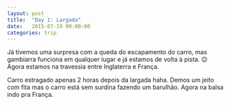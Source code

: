 ```yaml
---
layout: post
title:  "Day 1: Largada"
date:   2015-07-19 00:00:00
categories: trip
---
```

Já tivemos uma surpresa com a queda do escapamento do carro, mas gambiarra funciona em qualquer lugar e já estamos de volta à pista. 😉
Agora estamos na travessia entre Inglaterra e França.

Carro estragado apenas 2 horas depois da largada haha. Demos um jeito com fita mas o carro está sem surdina fazendo um barulhão. Agora na balsa indo pra França.
